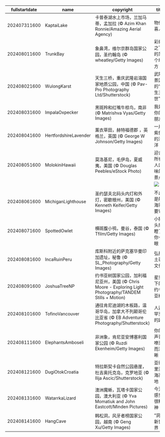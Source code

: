 |fullstartdate|name|copyright|title|image|
|--|--|--|--|--|
202407311600|KaptaiLake|卡普泰湖水上市场，兰加马蒂，孟加拉 (© Azim Khan Ronnie/Amazing Aerial Agency)|物价喜人|![](/zh-CN/2024/08/202407311600KaptaiLake.jpg)|
202408011600|TrunkBay|象鼻湾，维尔京群岛国家公园，圣约翰岛 (© wheatley/Getty Images)|彩虹之下的某个地方|![](/zh-CN/2024/08/202408011600TrunkBay.jpg)|
202408021600|WulongKarst|天生三桥，重庆武隆岩溶国家地质公园，中国 (© Pav-Pro Photography Ltd/Shutterstock)|武隆景区的“三生三世”|![](/zh-CN/2024/08/202408021600WulongKarst.jpg)|
202408031600|ImpalaOxpecker|黑斑羚和红嘴牛椋鸟，南非 (© Matrishva Vyas/Getty Images)|我是你的朋友|![](/zh-CN/2024/08/202408031600ImpalaOxpecker.jpg)|
202408041600|HertfordshireLavender|薰衣草田，赫特福德郡 ，英格兰，英国 (© George W Johnson/Getty Images)|一片紫色的海洋|![](/zh-CN/2024/08/202408041600HertfordshireLavender.jpg)|
202408051600|MolokiniHawaii|莫洛基尼，毛伊岛，夏威夷，美国 (© Douglas Peebles/eStock Photo)|迎合所有人口味的景点|![](/zh-CN/2024/08/202408051600MolokiniHawaii.jpg)|
||||![](/zh-CN/2024/08/.jpg)|
202408061600|MichiganLighthouse|圣约瑟夫北码头内灯和外灯，密歇根州，美国 (© Kenneth Keifer/Getty Images)|不止是航海需要它|![](/zh-CN/2024/08/202408061600MichiganLighthouse.jpg)|
202408071600|SpottedOwlet|横斑腹小鸮，曼谷，泰国 (© Tfilm/Getty Images)|小猫头鹰瞪了你一眼|![](/zh-CN/2024/08/202408071600SpottedOwlet.jpg)|
202408081600|IncaRuinPeru|库斯科附近的萨克塞华曼印加遗址，秘鲁 (© SL_Photography/Getty Images)|弘扬土著文化|![](/zh-CN/2024/08/202408081600IncaRuinPeru.jpg)|
202408091600|JoshuaTreeNP|约书亚树国家公园，加利福尼亚州，美国 (© Chris Moore - Exploring Light Photography/TANDEM Stills + Motion)|星空下的约书亚树|![](/zh-CN/2024/08/202408091600JoshuaTreeNP.jpg)|
202408101600|TofinoVancouver|通往肯尼迪湖的木板路，温哥华岛，加拿大不列颠哥伦比亚省 (© EB Adventure Photography/Shutterstock)|人迹罕至的路|![](/zh-CN/2024/08/202408101600TofinoVancouver.jpg)|
202408111600|ElephantsAmboseli|非洲象，肯尼亚安博塞利国家公园 (© Ruzdi Ekenheim/Getty Images)|你的声音嘹亮而清晰|![](/zh-CN/2024/08/202408111600ElephantsAmboseli.jpg)|
202408121600|DugiOtokCroatia|特拉斯契卡自然公园悬崖，杜吉奥托克岛，克罗地亚 (© Ilija Ascic/Shutterstock)|亚得里亚海高地|![](/zh-CN/2024/08/202408121600DugiOtokCroatia.jpg)|
202408131600|WatarrkaLizard|澳洲魔蜥，瓦塔卡国家公园，澳大利亚 (© Yva Momatiuk and John Eastcott/Minden Pictures)|今天感觉很精神|![](/zh-CN/2024/08/202408131600WatarrkaLizard.jpg)|
202408141600|HangCave|韩松洞，风牙者榜国家公园，越南 (© Geng Xu/Getty Images)|“洞”之新世界|![](/zh-CN/2024/08/202408141600HangCave.jpg)|
